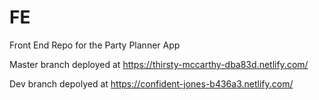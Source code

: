 # FE
Front End Repo for the Party Planner App 

Master branch deployed at https://thirsty-mccarthy-dba83d.netlify.com/

Dev branch depolyed at https://confident-jones-b436a3.netlify.com/
